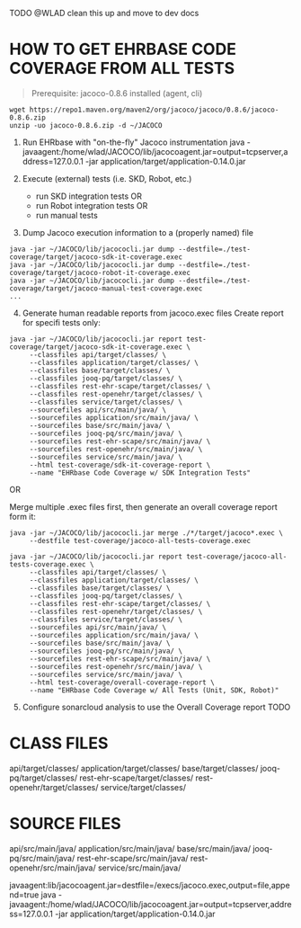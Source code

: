 TODO @WLAD clean this up and move to dev docs

# HOW TO GET EHRBASE CODE COVERAGE FROM ALL TESTS

> Prerequisite: jacoco-0.8.6 installed (agent, cli)
  ```
  wget https://repo1.maven.org/maven2/org/jacoco/jacoco/0.8.6/jacoco-0.8.6.zip
  unzip -uo jacoco-0.8.6.zip -d ~/JACOCO
  ```

1. Run EHRbase with "on-the-fly" Jacoco instrumentation
java -javaagent:/home/wlad/JACOCO/lib/jacocoagent.jar=output=tcpserver,address=127.0.0.1 -jar application/target/application-0.14.0.jar

2. Execute (external) tests (i.e. SKD, Robot, etc.)
   - run SKD integration tests OR
   - run Robot integration tests OR
   - run manual tests

3. Dump Jacoco execution information to a (properly named) file

```
java -jar ~/JACOCO/lib/jacococli.jar dump --destfile=./test-coverage/target/jacoco-sdk-it-coverage.exec
java -jar ~/JACOCO/lib/jacococli.jar dump --destfile=./test-coverage/target/jacoco-robot-it-coverage.exec
java -jar ~/JACOCO/lib/jacococli.jar dump --destfile=./test-coverage/target/jacoco-manual-test-coverage.exec
...

```

4. Generate human readable reports from jacoco.exec files
Create report for specifi tests only:

```
java -jar ~/JACOCO/lib/jacococli.jar report test-coverage/target/jacoco-sdk-it-coverage.exec \
     --classfiles api/target/classes/ \
     --classfiles application/target/classes/ \
     --classfiles base/target/classes/ \
     --classfiles jooq-pq/target/classes/ \
     --classfiles rest-ehr-scape/target/classes/ \
     --classfiles rest-openehr/target/classes/ \
     --classfiles service/target/classes/ \
     --sourcefiles api/src/main/java/ \
     --sourcefiles application/src/main/java/ \
     --sourcefiles base/src/main/java/ \
     --sourcefiles jooq-pq/src/main/java/ \
     --sourcefiles rest-ehr-scape/src/main/java/ \
     --sourcefiles rest-openehr/src/main/java/ \
     --sourcefiles service/src/main/java/ \
     --html test-coverage/sdk-it-coverage-report \
     --name "EHRbase Code Coverage w/ SDK Integration Tests"
```

OR

Merge multiple .exec files first, then generate an overall coverage report form it:

```
java -jar ~/JACOCO/lib/jacococli.jar merge ./*/target/jacoco*.exec \
     --destfile test-coverage/jacoco-all-tests-coverage.exec

java -jar ~/JACOCO/lib/jacococli.jar report test-coverage/jacoco-all-tests-coverage.exec \
     --classfiles api/target/classes/ \
     --classfiles application/target/classes/ \
     --classfiles base/target/classes/ \
     --classfiles jooq-pq/target/classes/ \
     --classfiles rest-ehr-scape/target/classes/ \
     --classfiles rest-openehr/target/classes/ \
     --classfiles service/target/classes/ \
     --sourcefiles api/src/main/java/ \
     --sourcefiles application/src/main/java/ \
     --sourcefiles base/src/main/java/ \
     --sourcefiles jooq-pq/src/main/java/ \
     --sourcefiles rest-ehr-scape/src/main/java/ \
     --sourcefiles rest-openehr/src/main/java/ \
     --sourcefiles service/src/main/java/ \
     --html test-coverage/overall-coverage-report \
     --name "EHRbase Code Coverage w/ All Tests (Unit, SDK, Robot)"
```

5. Configure sonarcloud analysis to use the Overall Coverage report
TODO





CLASS FILES
===========

api/target/classes/
application/target/classes/
base/target/classes/
jooq-pq/target/classes/
rest-ehr-scape/target/classes/
rest-openehr/target/classes/
service/target/classes/



SOURCE FILES
============

api/src/main/java/
application/src/main/java/
base/src/main/java/
jooq-pq/src/main/java/
rest-ehr-scape/src/main/java/
rest-openehr/src/main/java/
service/src/main/java/



javaagent:lib/jacocoagent.jar=destfile=/execs/jacoco.exec,output=file,append=true
java -javaagent:/home/wlad/JACOCO/lib/jacocoagent.jar=output=tcpserver,address=127.0.0.1 -jar application/target/application-0.14.0.jar
